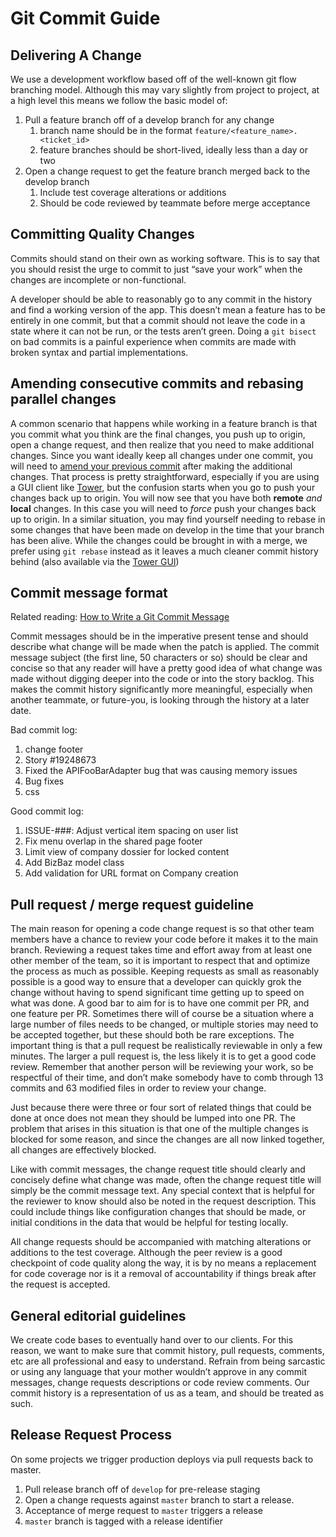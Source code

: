 # Git Commit Guide

## Delivering A Change
We use a development workflow based off of the well-known git flow branching model. Although this may vary slightly from project to project, at a high level this means we follow the basic model of:

1. Pull a feature branch off of a develop branch for any change
    1. branch name should be in the format `feature/<feature_name>.<ticket_id>`
    1. feature branches should be short-lived, ideally less than a day or two
1. Open a change request to get the feature branch merged back to the develop branch
    1. Include test coverage alterations or additions
    1. Should be code reviewed by teammate before merge acceptance

## Committing Quality Changes
Commits should stand on their own as working software. This is to say that you should resist the urge to commit to just “save your work” when the changes are incomplete or non-functional.

A developer should be able to reasonably go to any commit in the history and find a working version of the app. This doesn’t mean a feature has to be entirely in one commit, but that a commit should not leave the code in a state where it can not be run, or the tests aren’t green. Doing a `git bisect` on bad commits is a painful experience when commits are made with broken syntax and partial implementations.

## Amending consecutive commits and rebasing parallel changes
A common scenario that happens while working in a feature branch is that you commit what you think are the final changes, you push up to origin, open a change request, and then realize that you need to make additional changes. Since you want ideally keep all changes under one commit, you will need to [amend your previous commit](https://git-scm.com/book/en/v2/Git-Tools-Rewriting-History) after making the additional changes. That process is pretty straightforward, especially if you are using a GUI client like [Tower](https://www.git-tower.com/help/mac/working-copy/commit-changes), but the confusion starts when you go to push your changes back up to origin. You will now see that you have both **remote** *and* **local** changes. In this case you will need to *force* push your changes back up to origin.
In a similar situation, you may find yourself needing to rebase in some changes that have been made on develop in the time that your branch has been alive. While the changes could be brought in with a merge, we prefer using `git rebase` instead as it leaves a much cleaner commit history behind (also available via the [Tower GUI](https://www.git-tower.com/help/mac/branches-and-tags/merge-rebase))

## Commit message format
Related reading: [How to Write a Git Commit Message](http://chris.beams.io/posts/git-commit/)

Commit messages should be in the imperative present tense and should describe what change will be made when the patch is applied. The commit message subject (the first line, 50 characters or so) should be clear and concise so that any reader will have a pretty good idea of what change was made without digging deeper into the code or into the story backlog. This makes the commit history significantly more meaningful, especially when another teammate, or future-you, is looking through the history at a later date.

Bad commit log:

1. change footer
1. Story #19248673
1. Fixed the APIFooBarAdapter bug that was causing memory issues
1. Bug fixes
1. css

Good commit log:

1. ISSUE-###: Adjust vertical item spacing on user list
1. Fix menu overlap in the shared page footer
1. Limit view of company dossier for locked content
1. Add BizBaz model class
1. Add validation for URL format on Company creation

## Pull request / merge request guideline
The main reason for opening a code change request is so that other team members have a chance to review your code before it makes it to the main branch. Reviewing a request takes time and effort away from at least one other member of the team, so it is important to respect that and optimize the process as much as possible. Keeping requests as small as reasonably possible is a good way to ensure that a developer can quickly grok the change without having to spend significant time getting up to speed on what was done. A good bar to aim for is to have one commit per PR, and one feature per PR. Sometimes there will of course be a situation where a large number of files needs to be changed, or multiple stories may need to be accepted together, but these should both be rare exceptions. The important thing is that a pull request be realistically reviewable in only a few minutes. The larger a pull request is, the less likely it is to get a good code review. Remember that another person will be reviewing your work, so be respectful of their time, and don’t make somebody have to comb through 13 commits and 63 modified files in order to review your change.

Just because there were three or four sort of related things that could be done at once does not mean they should be lumped into one PR. The problem that arises in this situation is that one of the multiple changes is blocked for some reason, and since the changes are all now linked together, all changes are effectively blocked.

Like with commit messages, the change request title should clearly and concisely define what change was made, often the change request title will simply be the commit message text. Any special context that is helpful for the reviewer to know should also be noted in the request description. This could include things like configuration changes that should be made, or initial conditions in the data that would be helpful for testing locally.

All change requests should be accompanied with matching alterations or additions to the test coverage. Although the peer review is a good checkpoint of code quality along the way, it is by no means a replacement for code coverage nor is it a removal of accountability if things break after the request is accepted.

## General editorial guidelines
We create code bases to eventually hand over to our clients. For this reason, we want to make sure that commit history, pull requests, comments, etc are all professional and easy to understand. Refrain from being sarcastic or using any language that your mother wouldn’t approve in any commit messages, change requests descriptions or code review comments. Our commit history is a representation of us as a team, and should be treated as such.

## Release Request Process
On some projects we trigger production deploys via pull requests back to master.

1. Pull release branch off of `develop` for pre-release staging
1. Open a change requests against `master` branch to start a release.
1. Acceptance of merge request to `master` triggers a release
1. `master` branch is tagged with a release identifier
